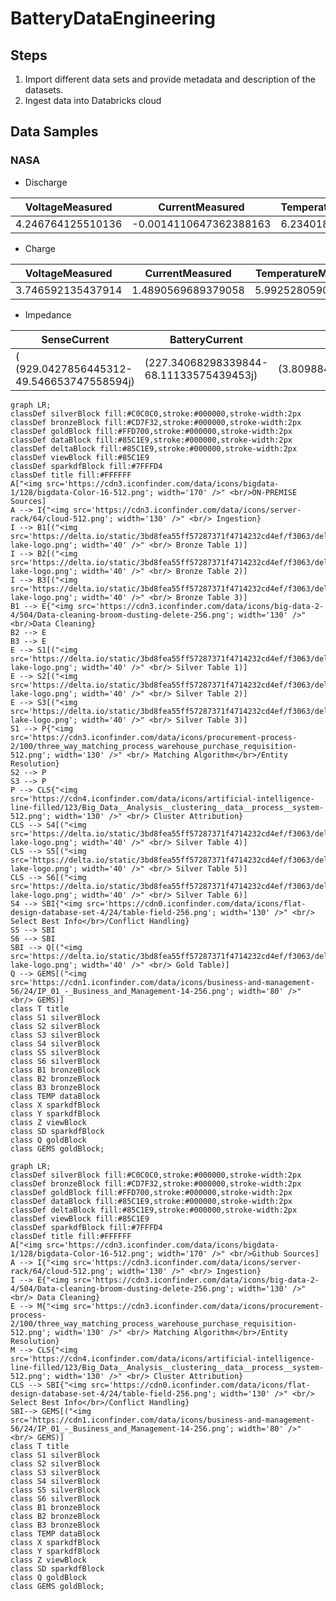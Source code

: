 # BatteryDataEngineering

## Steps

1. Import different data sets and provide metadata and description of the datasets.
2. Ingest data into Databricks cloud


## Data Samples

### NASA

- Discharge

| VoltageMeasured |	CurrentMeasured |	TemperatureMeasured	| CurrentLoad	| VoltageLoad	| Duration |	
| --------------- | --------------- | ------------------- | ----------- | ----------- | -------- |
| 4.246764125510136 |	-0.0014110647362388163 | 6.234018870000787 |	0.0002 | 4.262 | 9.36	|

- Charge

| VoltageMeasured	| CurrentMeasured	| TemperatureMeasured	| CurrentCharge	| VoltageCharge	| Duration |	
| --------------- | --------------- | ------------------- | ------------- | ------------- | -------- |
| 3.746592135437914 |	1.4890569689379058 | 5.9925280590812635	| 1.4995 | 4.618 | 2.594000000000001 |

- Impedance

| SenseCurrent | BatteryCurrent | CurrentRatio | BatteryImpedance | RectifiedImpedance |
| ------------ | -------------- | ------------ | ---------------- | ------------------ | 
| ( (929.0427856445312-49.546653747558594j) | (227.34068298339844-68.11133575439453j) | (3.8098847365794053+0.9235024808405093j) | (0.22133620478684887+0.04668101354100503j) |	(0.17505020080728648-0.019801974566721604j)	) |

```mermaid
graph LR;
classDef silverBlock fill:#C0C0C0,stroke:#000000,stroke-width:2px
classDef bronzeBlock fill:#CD7F32,stroke:#000000,stroke-width:2px
classDef goldBlock fill:#FFD700,stroke:#000000,stroke-width:2px
classDef dataBlock fill:#85C1E9,stroke:#000000,stroke-width:2px
classDef deltaBlock fill:#85C1E9,stroke:#000000,stroke-width:2px
classDef viewBlock fill:#85C1E9
classDef sparkdfBlock fill:#7FFFD4
classDef title fill:#FFFFFF
A["<img src='https://cdn3.iconfinder.com/data/icons/bigdata-1/128/bigdata-Color-16-512.png'; width='170' />" <br/>ON-PREMISE Sources]
A --> I{"<img src='https://cdn3.iconfinder.com/data/icons/server-rack/64/cloud-512.png'; width='130' />" <br/> Ingestion}
I --> B1[("<img src='https://delta.io/static/3bd8fea55ff57287371f4714232cd4ef/f3063/delta-lake-logo.png'; width='40' />" <br/> Bronze Table 1)]
I --> B2[("<img src='https://delta.io/static/3bd8fea55ff57287371f4714232cd4ef/f3063/delta-lake-logo.png'; width='40' />" <br/> Bronze Table 2)]
I --> B3[("<img src='https://delta.io/static/3bd8fea55ff57287371f4714232cd4ef/f3063/delta-lake-logo.png'; width='40' />" <br/> Bronze Table 3)]
B1 --> E{"<img src='https://cdn3.iconfinder.com/data/icons/big-data-2-4/504/Data-cleaning-broom-dusting-delete-256.png'; width='130' />" <br/>Data Cleaning}
B2 --> E
B3 --> E
E --> S1[("<img src='https://delta.io/static/3bd8fea55ff57287371f4714232cd4ef/f3063/delta-lake-logo.png'; width='40' />" <br/> Silver Table 1)]
E --> S2[("<img src='https://delta.io/static/3bd8fea55ff57287371f4714232cd4ef/f3063/delta-lake-logo.png'; width='40' />" <br/> Silver Table 2)]
E --> S3[("<img src='https://delta.io/static/3bd8fea55ff57287371f4714232cd4ef/f3063/delta-lake-logo.png'; width='40' />" <br/> Silver Table 3)]
S1 --> P{"<img src='https://cdn3.iconfinder.com/data/icons/procurement-process-2/100/three_way_matching_process_warehouse_purchase_requisition-512.png'; width='130' />" <br/> Matching Algorithm</br>/Entity Resolution}
S2 --> P
S3 --> P
P --> CLS{"<img src='https://cdn4.iconfinder.com/data/icons/artificial-intelligence-line-filled/123/Big_Data__Analysis__clustering__data__process__system-512.png'; width='130' />" <br/> Cluster Attribution}
CLS --> S4[("<img src='https://delta.io/static/3bd8fea55ff57287371f4714232cd4ef/f3063/delta-lake-logo.png'; width='40' />" <br/> Silver Table 4)]
CLS --> S5[("<img src='https://delta.io/static/3bd8fea55ff57287371f4714232cd4ef/f3063/delta-lake-logo.png'; width='40' />" <br/> Silver Table 5)]
CLS --> S6[("<img src='https://delta.io/static/3bd8fea55ff57287371f4714232cd4ef/f3063/delta-lake-logo.png'; width='40' />" <br/> Silver Table 6)]
S4 --> SBI{"<img src='https://cdn0.iconfinder.com/data/icons/flat-design-database-set-4/24/table-field-256.png'; width='130' />" <br/> Select Best Info</br>/Conflict Handling}
S5 --> SBI
S6 --> SBI
SBI --> Q[("<img src='https://delta.io/static/3bd8fea55ff57287371f4714232cd4ef/f3063/delta-lake-logo.png'; width='40' />" <br/> Gold Table)] 
Q --> GEMS[("<img src='https://cdn1.iconfinder.com/data/icons/business-and-management-56/24/IP_01_-_Business_and_Management-14-256.png'; width='80' />" <br/> GEMS)]
class T title
class S1 silverBlock
class S2 silverBlock
class S3 silverBlock
class S4 silverBlock
class S5 silverBlock
class S6 silverBlock
class B1 bronzeBlock
class B2 bronzeBlock
class B3 bronzeBlock
class TEMP dataBlock
class X sparkdfBlock
class Y sparkdfBlock
class Z viewBlock
class SD sparkdfBlock
class Q goldBlock
class GEMS goldBlock;
```


```mermaid
graph LR;
classDef silverBlock fill:#C0C0C0,stroke:#000000,stroke-width:2px
classDef bronzeBlock fill:#CD7F32,stroke:#000000,stroke-width:2px
classDef goldBlock fill:#FFD700,stroke:#000000,stroke-width:2px
classDef dataBlock fill:#85C1E9,stroke:#000000,stroke-width:2px
classDef deltaBlock fill:#85C1E9,stroke:#000000,stroke-width:2px
classDef viewBlock fill:#85C1E9
classDef sparkdfBlock fill:#7FFFD4
classDef title fill:#FFFFFF
A["<img src='https://cdn3.iconfinder.com/data/icons/bigdata-1/128/bigdata-Color-16-512.png'; width='170' />" <br/>Github Sources]
A --> I{"<img src='https://cdn3.iconfinder.com/data/icons/server-rack/64/cloud-512.png'; width='130' />" <br/> Ingestion}
I --> E{"<img src='https://cdn3.iconfinder.com/data/icons/big-data-2-4/504/Data-cleaning-broom-dusting-delete-256.png'; width='130' />" <br/> Data Cleaning}
E --> M{"<img src='https://cdn3.iconfinder.com/data/icons/procurement-process-2/100/three_way_matching_process_warehouse_purchase_requisition-512.png'; width='130' />" <br/> Matching Algorithm</br>/Entity Resolution}
M --> CLS{"<img src='https://cdn4.iconfinder.com/data/icons/artificial-intelligence-line-filled/123/Big_Data__Analysis__clustering__data__process__system-512.png'; width='130' />" <br/> Cluster Attribution}
CLS --> SBI{"<img src='https://cdn0.iconfinder.com/data/icons/flat-design-database-set-4/24/table-field-256.png'; width='130' />" <br/> Select Best Info</br>/Conflict Handling}
SBI--> GEMS[("<img src='https://cdn1.iconfinder.com/data/icons/business-and-management-56/24/IP_01_-_Business_and_Management-14-256.png'; width='80' />" <br/> GEMS)]
class T title
class S1 silverBlock
class S2 silverBlock
class S3 silverBlock
class S4 silverBlock
class S5 silverBlock
class S6 silverBlock
class B1 bronzeBlock
class B2 bronzeBlock
class B3 bronzeBlock
class TEMP dataBlock
class X sparkdfBlock
class Y sparkdfBlock
class Z viewBlock
class SD sparkdfBlock
class Q goldBlock
class GEMS goldBlock;
```
